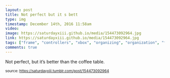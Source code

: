 ```yaml
---
layout: post
title: Not perfect but it s bett
type: img
timestamp: December 14th, 2016 11:58am
video: 
image: https://saturdayxiii.github.io/media/154473092964.jpg
link: https://saturdayxiii.github.io/media/154473092964.jpg
tags: ["frame", "controllers", "xbox", "organizing", "organization", "framing"]
comments: true
---
```


Not perfect, but it’s better than the coffee table.
 
  
<small>source: https://saturdayxiii.tumblr.com/post/154473092964</small>